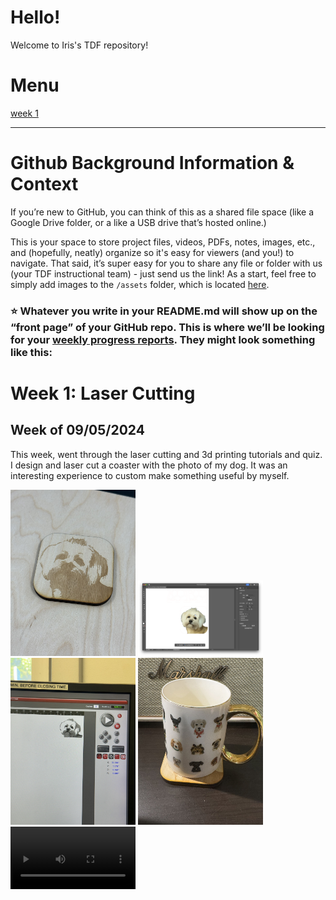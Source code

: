 # Hello!
Welcome to Iris's TDF repository! 

# Menu
[week 1](README.md#week-1-example-report-1)


---

# Github Background Information & Context
If you’re new to GitHub, you can think of this as a shared file space (like a Google Drive folder, or a like a USB drive that’s hosted online.) 

This is your space to store project files, videos, PDFs, notes, images, etc., and (hopefully, neatly) organize so it's easy for viewers (and you!) to navigate. That said, it’s super easy for you to share any file or folder with us (your TDF instructional team) - just send us the link!  As a start, feel free to simply add images to the `/assets` folder, which is located [here](/assets). 

### :star: Whatever you write in your **README.md** will show up on the “front page” of your GitHub repo. This is where we’ll be looking for your [weekly progress reports](https://github.com/Berkeley-MDes/24f-desinv-202/wiki/3.0-Weekly-Submissions#weekly-progress-report). They might look something like this: ###

# Week 1: Laser Cutting #
## Week of 09/05/2024

This week, went through the laser cutting and 3d printing tutorials and quiz. I design and laser cut a coaster with the photo of my dog. It was an interesting experience to custom make something useful by myself. 

<img width="200" alt="a Cool Coaster" src="assets/week1/coaster1.jpg">
<img width="200" alt="a Cool Coaster" src="assets/week1/coaster4.png">
<img width="200" alt="a Cool Coaster" src="assets/week1/coaster2.jpg">
<img width="200" alt="a Cool Coaster" src="assets/week1/coaster3.jpg">
<video width="200" src="assets/week1/coaster_cutting.mp4" autoplay>

---


## Quick Links: ##

- [TDF Wiki](https://github.com/Berkeley-MDes/24f-desinv-202/wiki) - the ultimate source for truth and information about the course and assignments
- [Google Drive Folder](https://drive.google.com/drive/u/0/folders/1DJ1b6sSDwHXX6NRcQYt10ivyQSgU0ND6) - slides and other resources
- [bCourses](https://bcourses.berkeley.edu/courses/1537533) - where the grading happens
